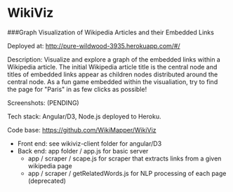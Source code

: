 WikiViz
=======

###Graph Visualization of Wikipedia Articles and their Embedded Links

Deployed at: http://pure-wildwood-3935.herokuapp.com/#/

Description: Visualize and explore a graph of the embedded links within a Wikipedia article. The initial Wikipedia article title is the central node and titles of embedded links appear as children nodes distributed around the central node. As a fun game embedded within the visualiation, try to find the page for "Paris" in as few clicks as possible!

Screenshots: (PENDING)

Tech stack: Angular/D3, Node.js deployed to Heroku.

Code base: https://github.com/WikiMapper/WikiViz
  - Front end: see wikiviz-client folder for angular/D3
  - Back end: app folder / app.js for basic server
    - app / scraper / scape.js for scraper that extracts links from a given wikipedia page
    - app / scraper / getRelatedWords.js for NLP processing of each page (deprecated)

